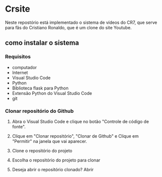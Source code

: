# Crsite
Neste repostório está implementado o sistema de vídeos do CR7, que serve para fãs do Cristiano Ronaldo, que é um clone do site Youtube.

## como instalar o sistema
### Requisitos
- computador
- Internet
- Visual Studio Code
- Python
- Biblioteca flask para Python
- Extensão Python do Visual Studio Code
- git

### Clonar repositório do Github
1. Abra o Visual Studio Code e clique no botão "Controle de código de fonte".

2. Clique em "Clonar repositório", "Clonar de Github" e Clique em "Permitir" na janela que vai aparecer.

3. Clone o repositório do projeto

4. Escolha o repositório do projeto para clonar

5. Deseja abrir o repositório clonado? Abrir